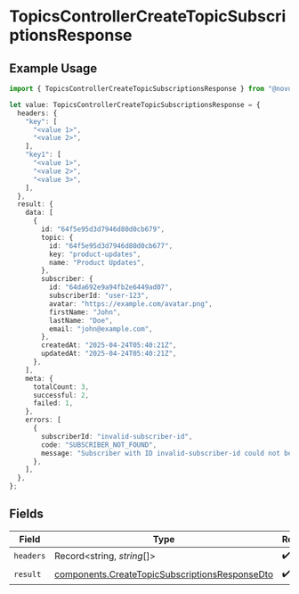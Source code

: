 # TopicsControllerCreateTopicSubscriptionsResponse

## Example Usage

```typescript
import { TopicsControllerCreateTopicSubscriptionsResponse } from "@novu/api/models/operations";

let value: TopicsControllerCreateTopicSubscriptionsResponse = {
  headers: {
    "key": [
      "<value 1>",
      "<value 2>",
    ],
    "key1": [
      "<value 1>",
      "<value 2>",
      "<value 3>",
    ],
  },
  result: {
    data: [
      {
        id: "64f5e95d3d7946d80d0cb679",
        topic: {
          id: "64f5e95d3d7946d80d0cb677",
          key: "product-updates",
          name: "Product Updates",
        },
        subscriber: {
          id: "64da692e9a94fb2e6449ad07",
          subscriberId: "user-123",
          avatar: "https://example.com/avatar.png",
          firstName: "John",
          lastName: "Doe",
          email: "john@example.com",
        },
        createdAt: "2025-04-24T05:40:21Z",
        updatedAt: "2025-04-24T05:40:21Z",
      },
    ],
    meta: {
      totalCount: 3,
      successful: 2,
      failed: 1,
    },
    errors: [
      {
        subscriberId: "invalid-subscriber-id",
        code: "SUBSCRIBER_NOT_FOUND",
        message: "Subscriber with ID invalid-subscriber-id could not be found",
      },
    ],
  },
};
```

## Fields

| Field                                                                                                            | Type                                                                                                             | Required                                                                                                         | Description                                                                                                      |
| ---------------------------------------------------------------------------------------------------------------- | ---------------------------------------------------------------------------------------------------------------- | ---------------------------------------------------------------------------------------------------------------- | ---------------------------------------------------------------------------------------------------------------- |
| `headers`                                                                                                        | Record<string, *string*[]>                                                                                       | :heavy_check_mark:                                                                                               | N/A                                                                                                              |
| `result`                                                                                                         | [components.CreateTopicSubscriptionsResponseDto](../../models/components/createtopicsubscriptionsresponsedto.md) | :heavy_check_mark:                                                                                               | N/A                                                                                                              |